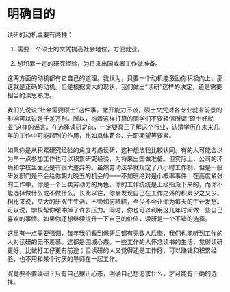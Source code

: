 # 明确目的

读研的动机主要有两种：

1.    需要一个硕士的文凭提高社会地位，方便就业。


2.   想积累一定的研究经验，为将来出国或者工作做准备。

这两方面的动机都有它自己的道理。我认为，只要一个动机能激励你积极向上，那这就是正确的动机。但是根据交大的现状，我们做出“读研”这样的决定，还是需要相当的深思熟虑。

我们先说说“社会需要硕士”这件事。撇开能力不谈，硕士文凭对各专业就业前景的影响可以说是千差万别。所以，抱着这样打算的同学们不要轻信所谓“硕士好就业”这样的谣言。在选择读研之前，一定要真正了解这个行业，认清学历在未来几年的工作中可能起到的作用，比如具体薪金、升职期望等要素。

如果你是从积累研究经验的角度考虑读研，这种想法我比较认同。有的人可能会以为早一点参加工作也可以积累研究经验，为将来出国做准备。但实际上，公司的环境和学校里面还是有很大差异的。虽然劳动法早就规定了八小时工作制，但是一般研发部门是不会给你朝九晚五的机会的——不加班绝对是小概率事件！在高度紧张的工作中，你是一个出卖劳动力的角色。你的工作统统是上级指派下来的，而你不能选择做什么或不做什么。长此以往，你会发现自己在工作之外的积累少之又少。相比来说，交大的研究生生活，不管如何糟糕，至少不会让你为每天的生计发愁。可以说，学校帮你缓冲掉了许多压力。同时，你也可以利用这几年时间做一些自己喜欢的事情。如果你还想继续提升一下自己的价值，读研是一个不错的选择。

这里有一点需要强调，每年我们看到保研后都有无数人后悔，我们也能听到工作的人对读研的无不羡慕。这都是围城心态。一些工作的人怀念读书的生活，觉得读研更好，比做打工仔更有前途；但读研的人又觉得还是工作好，可以赚钱和积累经验，也不用和某个讨厌的导师在一起工作。

究竟要不要读研？只有自己摆正心态，明确自己想追求什么，才可能有正确的选择。

